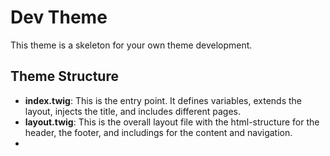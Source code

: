 # Dev Theme

This theme is a skeleton for your own theme development. 

## Theme Structure

* **index.twig**: This is the entry point. It defines variables, extends the layout, injects the title, and includes different pages.
* **layout.twig**: This is the overall layout file with the html-structure for the header, the footer, and includings for the content and navigation.
* 